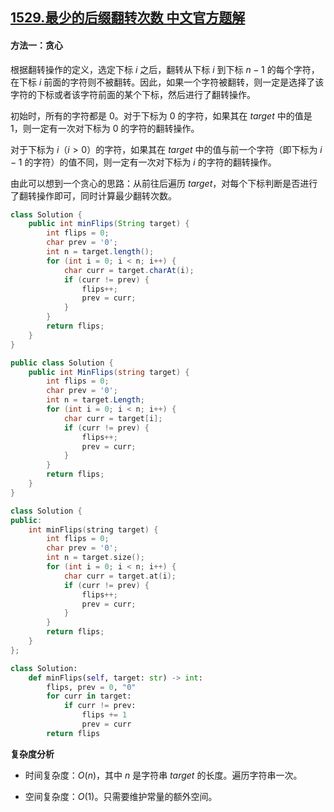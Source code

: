 ## [1529.最少的后缀翻转次数 中文官方题解](https://leetcode.cn/problems/minimum-suffix-flips/solutions/100000/deng-pao-kai-guan-iv-by-leetcode-solution)

#### 方法一：贪心

根据翻转操作的定义，选定下标 $i$ 之后，翻转从下标 $i$ 到下标 $n-1$ 的每个字符，在下标 $i$ 前面的字符则不被翻转。因此，如果一个字符被翻转，则一定是选择了该字符的下标或者该字符前面的某个下标，然后进行了翻转操作。

初始时，所有的字符都是 $0$。对于下标为 $0$ 的字符，如果其在 $\textit{target}$ 中的值是 $1$，则一定有一次对下标为 $0$ 的字符的翻转操作。

对于下标为 $i$（$i>0$）的字符，如果其在 $\textit{target}$ 中的值与前一个字符（即下标为 $i-1$ 的字符）的值不同，则一定有一次对下标为 $i$ 的字符的翻转操作。

由此可以想到一个贪心的思路：从前往后遍历 $\textit{target}$，对每个下标判断是否进行了翻转操作即可，同时计算最少翻转次数。

```Java [sol1-Java]
class Solution {
    public int minFlips(String target) {
        int flips = 0;
        char prev = '0';
        int n = target.length();
        for (int i = 0; i < n; i++) {
            char curr = target.charAt(i);
            if (curr != prev) {
                flips++;
                prev = curr;
            }
        }
        return flips;
    }
}
```

```C# [sol1-C#]
public class Solution {
    public int MinFlips(string target) {
        int flips = 0;
        char prev = '0';
        int n = target.Length;
        for (int i = 0; i < n; i++) {
            char curr = target[i];
            if (curr != prev) {
                flips++;
                prev = curr;
            }
        }
        return flips;
    }
}
```

```C++ [sol1-C++]
class Solution {
public:
    int minFlips(string target) {
        int flips = 0;
        char prev = '0';
        int n = target.size();
        for (int i = 0; i < n; i++) {
            char curr = target.at(i);
            if (curr != prev) {
                flips++;
                prev = curr;
            }
        }
        return flips;
    }
};
```

```Python [sol1-Python3]
class Solution:
    def minFlips(self, target: str) -> int:
        flips, prev = 0, "0"
        for curr in target:
            if curr != prev:
                flips += 1
                prev = curr
        return flips
```

**复杂度分析**

- 时间复杂度：$O(n)$，其中 $n$ 是字符串 $\textit{target}$ 的长度。遍历字符串一次。

- 空间复杂度：$O(1)$。只需要维护常量的额外空间。